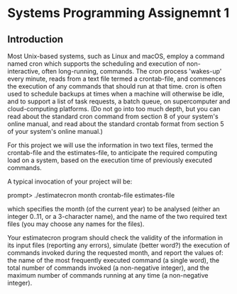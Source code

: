 # Systems Programming Assignemnt 1 

## Introduction
Most Unix-based systems, such as Linux and macOS, employ a command named cron which supports the scheduling and execution of non-interactive, often long-running, commands. The cron process 'wakes-up' every minute, reads from a text file termed a crontab-file, and commences the execution of any commands that should run at that time. cron is often used to schedule backups at times when a machine will otherwise be idle, and to support a list of task requests, a batch queue, on supercomputer and cloud-computing platforms.
(Do not go into too much depth, but you can read about the standard cron command from section 8 of your system's online manual, and read about the standard crontab format from section 5 of your system's online manual.)

For this project we will use the information in two text files, termed the crontab-file and the estimates-file, to anticipate the required computing load on a system, based on the execution time of previously executed commands.

A typical invocation of your project will be:

prompt>  ./estimatecron  month  crontab-file  estimates-file

which specifies the month (of the current year) to be analysed (either an integer 0..11, or a 3-character name), and the name of the two required text files (you may choose any names for the files).

Your estimatecron program should check the validity of the information in its input files (reporting any errors), simulate (better word?) the execution of commands invoked during the requested month, and report the values of:  the name of the most frequently executed command (a single word), the total number of commands invoked (a non-negative integer), and the maximum number of commands running at any time (a non-negative integer).
